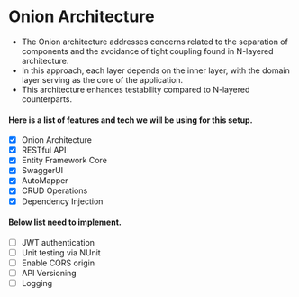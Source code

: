 # Onion Architecture

* The Onion architecture addresses concerns related to the separation of components and the avoidance of tight coupling found in N-layered architecture.
* In this approach, each layer depends on the inner layer, with the domain layer serving as the core of the application.
* This architecture enhances testability compared to N-layered counterparts.

#### Here is a list of features and tech we will be using for this setup.

- [x] Onion Architecture
- [x] RESTful API
- [x] Entity Framework Core
- [x] SwaggerUI
- [x] AutoMapper
- [x] CRUD Operations
- [x] Dependency Injection

#### Below list need to implement.
- [ ] JWT authentication
- [ ] Unit testing via NUnit
- [ ] Enable CORS origin
- [ ] API Versioning
- [ ] Logging
